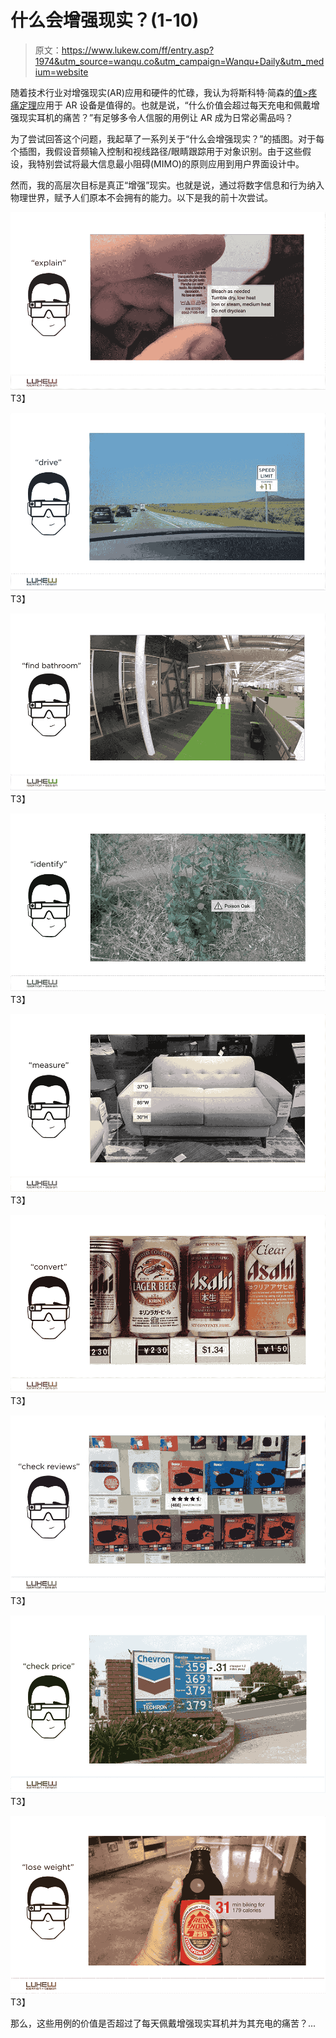 # 什么会增强现实？(1-10)

> 原文：<https://www.lukew.com/ff/entry.asp?1974&utm_source=wanqu.co&utm_campaign=Wanqu+Daily&utm_medium=website>



随着技术行业对增强现实(AR)应用和硬件的忙碌，我认为将斯科特·简森的[值>疼痛定理](https://jenson.org/mobile-apps-must-die/)应用于 AR 设备是值得的。也就是说，“什么价值会超过每天充电和佩戴增强现实耳机的痛苦？”有足够多令人信服的用例让 AR 成为日常必需品吗？

为了尝试回答这个问题，我起草了一系列关于“什么会增强现实？”的插图。对于每个插图，我假设音频输入控制和视线路径/眼睛跟踪用于对象识别。由于这些假设，我特别尝试将最大信息最小阻碍(MIMO)的原则应用到用户界面设计中。

然而，我的高层次目标是真正“增强”现实。也就是说，通过将数字信息和行为纳入物理世界，赋予人们原本不会拥有的能力。以下是我的前十次尝试。

[![what would augment reality:  explain](img/50368f401cf271ab8ff559bca8d0c42b.png)](//static.lukew.com/ww_augmentreality1_2x.png)T3】

[![what would augment reality:  drive](img/77ff2859d9e865bd92451d98e855b619.png)](//static.lukew.com/ww_augmentreality2_2x.png)T3】

[![what would augment reality:  find bathroom](img/23413dbcf913b97d308402102a184150.png)](//static.lukew.com/ww_augmentreality3_2x.png)T3】

[![what would augment reality:  identify](img/eaf283085f2e799c885b21ad4d6ea2c0.png)](//static.lukew.com/ww_augmentreality5_2x.png)T3】

[![what would augment reality:  measure](img/faf0e8e352457f96a40a9af71e0c3d09.png)](//static.lukew.com/ww_augmentreality6_2x.png)T3】

[![what would augment reality:  convert](img/e2bd64d7164bc61b808892d096d64eca.png)](//static.lukew.com/ww_augmentreality7_2x.png)T3】

[![what would augment reality:  check reviews](img/4590d05237adaab1880cc31bcd1ae626.png)](//static.lukew.com/ww_augmentreality8_2x.png)T3】

[![what would augment reality:  check price](img/46ccd58776fc0fdbed06690322eacdc8.png)](//static.lukew.com/ww_augmentreality9_2x.png)T3】

[![what would augment reality:  lose weight](img/d2b99ef1617c08e3686615f72439a2cd.png)](//static.lukew.com/ww_augmentreality10_2x.png)T3】

那么，这些用例的价值是否超过了每天佩戴增强现实耳机并为其充电的痛苦？...

